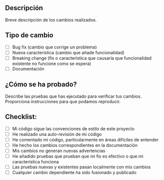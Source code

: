 ## Descripción
Breve descripción de los cambios realizados.

## Tipo de cambio
- [ ] Bug fix (cambio que corrige un problema)
- [ ] Nueva característica (cambio que añade funcionalidad)
- [ ] Breaking change (fix o característica que causaría que funcionalidad existente no funcione como se espera)
- [ ] Documentación

## ¿Cómo se ha probado?
Describe las pruebas que has ejecutado para verificar tus cambios. Proporciona instrucciones para que podamos reproducir.

## Checklist:
- [ ] Mi código sigue las convenciones de estilo de este proyecto
- [ ] He realizado una auto-revisión de mi código
- [ ] He comentado mi código, particularmente en áreas difíciles de entender
- [ ] He hecho los cambios correspondientes en la documentación
- [ ] Mis cambios no generan nuevas advertencias
- [ ] He añadido pruebas que prueban que mi fix es efectivo o que mi característica funciona
- [ ] Las pruebas nuevas y existentes pasan localmente con mis cambios
- [ ] Cualquier cambio dependiente ha sido fusionado y publicado
